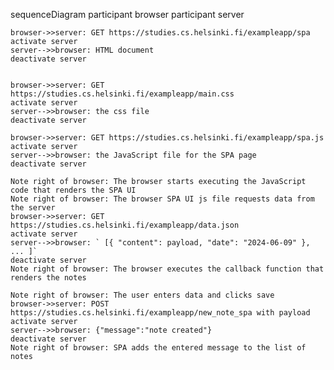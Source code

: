 sequenceDiagram
    participant browser
    participant server

    browser->>server: GET https://studies.cs.helsinki.fi/exampleapp/spa
    activate server
    server-->>browser: HTML document
    deactivate server


    browser->>server: GET https://studies.cs.helsinki.fi/exampleapp/main.css
    activate server
    server-->>browser: the css file
    deactivate server

    browser->>server: GET https://studies.cs.helsinki.fi/exampleapp/spa.js
    activate server
    server-->>browser: the JavaScript file for the SPA page
    deactivate server

    Note right of browser: The browser starts executing the JavaScript code that renders the SPA UI
    Note right of browser: The browser SPA UI js file requests data from the server
    browser->>server: GET https://studies.cs.helsinki.fi/exampleapp/data.json
    activate server
    server-->>browser: ` [{ "content": payload, "date": "2024-06-09" }, ... ]`
    deactivate server
    Note right of browser: The browser executes the callback function that renders the notes

    Note right of browser: The user enters data and clicks save
    browser->>server: POST https://studies.cs.helsinki.fi/exampleapp/new_note_spa with payload
    activate server
    server-->>browser: {"message":"note created"}
    deactivate server
    Note right of browser: SPA adds the entered message to the list of notes

